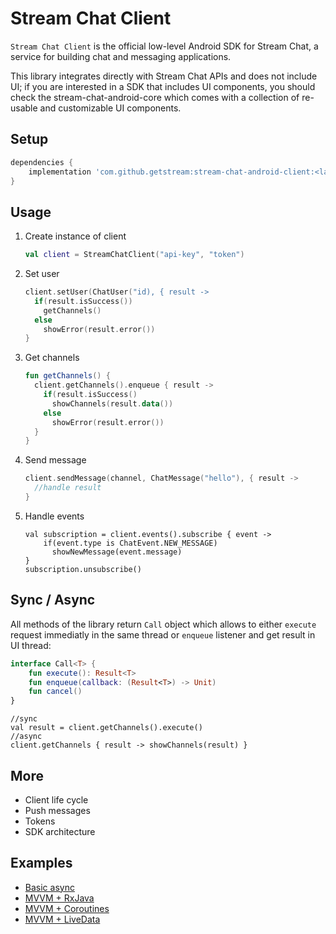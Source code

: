 # Stream Chat Client
`Stream Chat Client` is the official low-level Android SDK for Stream Chat, a service for building chat and messaging applications.

This library integrates directly with Stream Chat APIs and does not include UI; if you are interested in a SDK that includes UI components, you should check the stream-chat-android-core which comes with a collection of re-usable and customizable UI components.

## Setup
```groovy
dependencies {
    implementation 'com.github.getstream:stream-chat-android-client:<latest-version>'
}
```
## Usage
1. Create instance of client

	```kotlin
	val client = StreamChatClient("api-key", "token")
	```

2. Set user

	```kotlin
	client.setUser(ChatUser("id), { result ->
	  if(result.isSuccess())
	    getChannels()
	  else
	    showError(result.error())
	}
	```

3. Get channels

	```kotlin
	fun getChannels() {
	  client.getChannels().enqueue { result -> 
	    if(result.isSuccess()
	      showChannels(result.data())
	    else
	      showError(result.error())
	  }
	}
	```

4. Send message

	```kotlin
	client.sendMessage(channel, ChatMessage("hello"), { result -> 
	  //handle result
	}
	```
	
5. Handle events

	```
	val subscription = client.events().subscribe { event ->
		if(event.type is ChatEvent.NEW_MESSAGE)
		  showNewMessage(event.message)
	}
	subscription.unsubscribe()
	```


## Sync / Async
All methods of the library return `Call` object which allows to either `execute` request immediatly in the same thread or `enqueue` listener and get result in UI thread:

```kotlin
interface Call<T> {
    fun execute(): Result<T>
    fun enqueue(callback: (Result<T>) -> Unit)
    fun cancel()
}
```
```
//sync
val result = client.getChannels().execute()
//async
client.getChannels { result -> showChannels(result) }
```

## More

- Client life cycle
- Push messages
- Tokens
- SDK architecture

## Examples

- [Basic async](docs/example-basic-async.md)
- [MVVM + RxJava](docs/example-mvvm-rxjava.md)
- [MVVM + Coroutines](docs/example-mvvm-coroutines.md)
- [MVVM + LiveData](docs/example-mvvm-livedata.md)